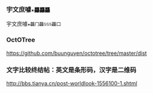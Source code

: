 ### 宇文庶噱`★龘龘龘`
宇文庶噱`★龘冂龘♋♋♋龘囗`

### OctOTree
https://github.com/buunguyen/octotree/tree/master/dist

### 文字比较终结帖：英文是条形码，汉字是二维码
http://bbs.tianya.cn/post-worldlook-1556100-1.shtml
